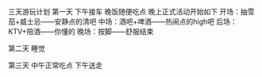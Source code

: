 三天游玩计划
第一天
下午接车
晚饭随便吃点
晚上正式活动开始如下
开场：抽雪茄+威士忌——安静点的清吧
中场：酒吧+啤酒——热闹点的high吧
后场：KTV+陪酒——你懂的
晚场：按脚——舒服结束

第二天
睡觉

第三天
中午正常吃点
下午送走
